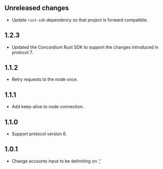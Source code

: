 ## Unreleased changes

- Update `rust-sdk` dependency so that project is forward compatible.

## 1.2.3

- Updated the Concordium Rust SDK to support the changes introduced in protocol 7.

## 1.1.2

- Retry requests to the node once.

## 1.1.1

- Add keep-alive to node connection.

## 1.1.0

- Support protocol version 6.

## 1.0.1

- Change accounts input to be delimiting on ','
